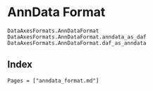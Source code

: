 # AnnData Format

```@docs
DataAxesFormats.AnnDataFormat
DataAxesFormats.AnnDataFormat.anndata_as_daf
DataAxesFormats.AnnDataFormat.daf_as_anndata
```

## Index

```@index
Pages = ["anndata_format.md"]
```
